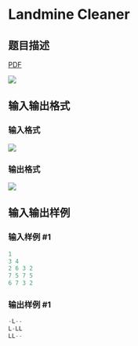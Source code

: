 # Landmine Cleaner

## 题目描述

[problemUrl]: https://uva.onlinejudge.org/index.php?option=com_onlinejudge&Itemid=8&category=861&page=show_problem&problem=4736

[PDF](https://uva.onlinejudge.org/external/128/p12871.pdf)

![](https://cdn.luogu.com.cn/upload/vjudge_pic/UVA12871/642b8008678908532ab53a8fdccc10c21f9ae221.png)

## 输入输出格式

### 输入格式

![](https://cdn.luogu.com.cn/upload/vjudge_pic/UVA12871/c76f1493edef126dc8fcafb656ac30f0a06bfee9.png)

### 输出格式

![](https://cdn.luogu.com.cn/upload/vjudge_pic/UVA12871/d4a820a4f3e4b4e5ede2a8b0658e257aa5144fe5.png)

## 输入输出样例

### 输入样例 #1

```cpp
1
3 4
2 6 3 2
7 5 7 5
6 7 3 2
```


### 输出样例 #1

```cpp
-L--
L-LL
LL--
```


